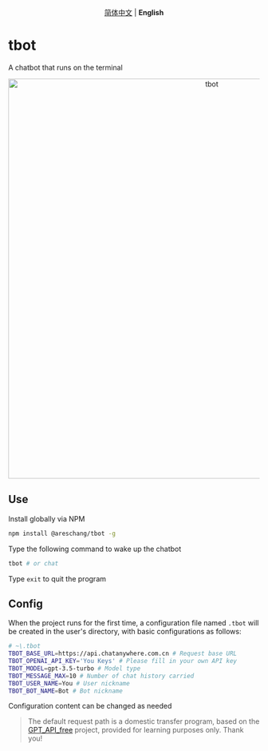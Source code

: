 <p align='center'>
<a href="https://github.com/Ares-Chang/tbot/blob/master/README.md">简体中文</a> | <b>English</b>
</p>

# tbot

A chatbot that runs on the terminal

<p align='center'>
  <img src='https://github.com/Ares-Chang/tbot/assets/36911513/58ac8ec0-713d-4c04-afe7-476e6e5ced38' alt='tbot' width='800'/>
</p>

## Use

Install globally via NPM
```bash
npm install @areschang/tbot -g
```

Type the following command to wake up the chatbot
```bash
tbot # or chat
```

Type `exit` to quit the program

## Config

When the project runs for the first time, a configuration file named `.tbot` will be created in the user's directory, with basic configurations as follows:

```bash
# ~\.tbot
TBOT_BASE_URL=https://api.chatanywhere.com.cn # Request base URL
TBOT_OPENAI_API_KEY='You Keys' # Please fill in your own API key
TBOT_MODEL=gpt-3.5-turbo # Model type
TBOT_MESSAGE_MAX=10 # Number of chat history carried
TBOT_USER_NAME=You # User nickname
TBOT_BOT_NAME=Bot # Bot nickname
```

Configuration content can be changed as needed

> The default request path is a domestic transfer program, based on the [GPT_API_free](https://github.com/chatanywhere/GPT_API_free) project, provided for learning purposes only. Thank you!

